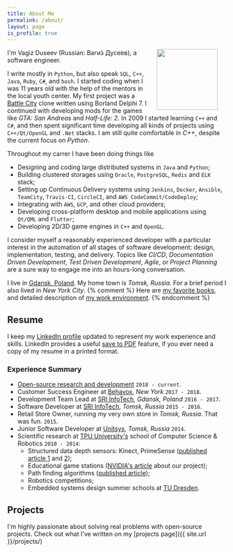 ```yaml
---
title: About Me
permalink: /about/
layout: page
is_profile: true
---
```

<img src="{{ site.image }}" align="right" width="140" style="margin: 0px 20px">
I'm Vagiz Duseev (Russian: Ваги́з Дусе́ев), a software engineer.

I write mostly in `Python`, but also speak `SQL`, `C++`, `Java`, `Ruby`, `C#`, and `bash`. I started coding when I was 11 years old with the help of the mentors in the local youth center. 
My first project was a [Battle City][battle-city] clone written using Borland Delphi 7. 
I continued with developing mods for the games like *GTA: San Andreas* and *Half-Life: 2*. 
In 2009 I started learning `C++` and `C#`, and then spent significant time developing all kinds of projects using `C++/Qt/OpenGL` and `.Net` stacks.
I am still quite comfortable in *C++*, despite the current focus on *Python*.

Throughout my carrer I have been doing things like
* Designing and coding large distributed systems in `Java` and `Python`;
* Building clustered storages using `Oracle`, `PostgreSQL`, `Redis` and `ELK` stack;
* Setting up Continuous Delivery systems using `Jenkins`, `Docker`, `Ansible`, `TeamCity`, `Travis-CI`, `CircleCI`, and `AWS CodeCommit/CodeDeploy`;
* Integrating with `AWS`, `GCP`, and other cloud providers; 
* Developing cross-platform desktop and mobile applications using `Qt/QML` and `Flutter`;
* Developing 2D/3D game engines in `C++` and `OpenGL`.

I consider myself a reasonably experienced developer with a particular interest in the automation of all stages of software development: design, implementation, testing, and delivery. Topics like *CI/CD*, *Documentation Driven Development*, *Test Driven Development*, *Agile*, or *Project Planning* are a sure way to engage me into an hours-long conversation.

I live in [Gdansk, Poland](https://en.wikipedia.org/wiki/Gda%C5%84sk). My home town is *Tomsk, Russia*. For a brief period I also lived in *New York City*. 
{% comment %}
Here are [my favorite books](/favorite-software-books), and detailed description of [my work environment](/work-environment).
{% endcomment %}

## Resume

I keep my [LinkedIn profile](https://linkedin.com/in/vduseev/) updated to represent my work experience and skills. 
LinkedIn provides a useful [save to PDF](https://www.linkedin.com/help/linkedin/answer/4281/printing-a-profile?lang=en) feature, if you ever need a copy of my resume in a printed format.

### Experience Summary

* [Open-source research and development][github] `2018 - current`.
* Customer Success Engineer at [Behavox](http://behavox.com), *New York* `2017 - 2018`.
* Development Team Lead at [SRI InfoTech](http://sriinfotech.com/), *Gdansk, Poland* `2016 - 2017`.
* Software Developer at [SRI InfoTech](http://sriinfotech.com/), *Tomsk, Russia* `2015 - 2016`.
* Retail Store Owner, running my very own store in *Tomsk, Russia*. That was fun. `2015`.
* Junior Software Developer at [Unitsys](http://unitsys.ru), *Tomsk, Russia* `2014`.
* Scientific research at [TPU University's][university] school of Computer Science & Robotics `2010 - 2014`:
  * Structured data depth sensors: Kinect, PrimeSense ([published article 1][kinect-article] and [2](https://www.science-education.ru/en/article/view?id=17554));
  * Educational game stations ([NVIDIA's article][sand-box-article] about our project);
  * Path finding algorithms ([published article][path-finding-article]);
  * Robotics competitions;
  * Embedded systems design summer schools at [TU Dresden](https://tu-dresden.de/).

## Projects

I'm highly passionate about solving real problems with open-source projects. Check out what I've written on my [projects page]({{ site.url }}/projects/)

[battle-city]: https://en.wikipedia.org/wiki/Battle_City_(video_game)
[github]: https://github.com/vduseev
[university]: https://tpu.ru/en
[kinect-article]: http://ieeexplore.ieee.org/document/6986855/
[sand-box-article]: http://www.nvidia.ru/object/sandbox-blog-ru.html
[path-finding-article]: http://portal.tpu.ru/files/conferences/ctt/proceedings/ctt-2014-2-Tom.pdf

